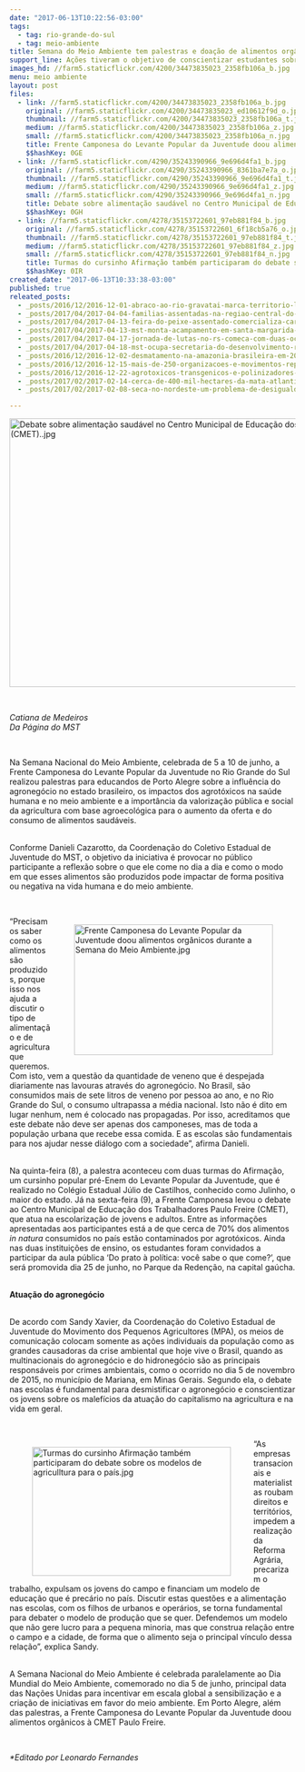 ```yaml
---
date: "2017-06-13T10:22:56-03:00"
tags:
  - tag: rio-grande-do-sul
  - tag: meio-ambiente
title: Semana do Meio Ambiente tem palestras e doação de alimentos orgânicos no RS
support_line: Ações tiveram o objetivo de conscientizar estudantes sobre a importância da produção e do consumo de alimentos saudáveis.
images_hd: //farm5.staticflickr.com/4200/34473835023_2358fb106a_b.jpg
menu: meio ambiente
layout: post
files:
  - link: //farm5.staticflickr.com/4200/34473835023_2358fb106a_b.jpg
    original: //farm5.staticflickr.com/4200/34473835023_ed10612f9d_o.jpg
    thumbnail: //farm5.staticflickr.com/4200/34473835023_2358fb106a_t.jpg
    medium: //farm5.staticflickr.com/4200/34473835023_2358fb106a_z.jpg
    small: //farm5.staticflickr.com/4200/34473835023_2358fb106a_n.jpg
    title: Frente Camponesa do Levante Popular da Juventude doou alimentos orgânicos durante a Semana do Meio Ambiente.jpg
    $$hashKey: 0GE
  - link: //farm5.staticflickr.com/4290/35243390966_9e696d4fa1_b.jpg
    original: //farm5.staticflickr.com/4290/35243390966_8361ba7e7a_o.jpg
    thumbnail: //farm5.staticflickr.com/4290/35243390966_9e696d4fa1_t.jpg
    medium: //farm5.staticflickr.com/4290/35243390966_9e696d4fa1_z.jpg
    small: //farm5.staticflickr.com/4290/35243390966_9e696d4fa1_n.jpg
    title: Debate sobre alimentação saudável no Centro Municipal de Educação dos Trabalhadores Paulo Freire (CMET)..jpg
    $$hashKey: 0GH
  - link: //farm5.staticflickr.com/4278/35153722601_97eb881f84_b.jpg
    original: //farm5.staticflickr.com/4278/35153722601_6f18cb5a76_o.jpg
    thumbnail: //farm5.staticflickr.com/4278/35153722601_97eb881f84_t.jpg
    medium: //farm5.staticflickr.com/4278/35153722601_97eb881f84_z.jpg
    small: //farm5.staticflickr.com/4278/35153722601_97eb881f84_n.jpg
    title: Turmas do cursinho Afirmação também participaram do debate sobre os modelos de agriculltura para o país.jpg
    $$hashKey: 0IR
created_date: "2017-06-13T10:33:38-03:00"
published: true
releated_posts:
  - _posts/2016/12/2016-12-01-abraco-ao-rio-gravatai-marca-territorio-livre-de-pulverizacao-aerea.md
  - _posts/2017/04/2017-04-04-familias-assentadas-na-regiao-central-do-rs-conquistam-sonho-da-moradia-digna.md
  - _posts/2017/04/2017-04-13-feira-do-peixe-assentado-comercializa-carpas-vivas-e-mais-saudaveis-no-centro-de-canoas-no-rs.md
  - _posts/2017/04/2017-04-13-mst-monta-acampamento-em-santa-margarida-do-sul-no-rs.md
  - _posts/2017/04/2017-04-17-jornada-de-lutas-no-rs-comeca-com-duas-ocupacoes-do-mst.md
  - _posts/2017/04/2017-04-18-mst-ocupa-secretaria-do-desenvolvimento-rural-no-rs.md
  - _posts/2016/12/2016-12-02-desmatamento-na-amazonia-brasileira-em-2016-prenuncio-de-um-retrocesso.md
  - _posts/2016/12/2016-12-15-mais-de-250-organizacoes-e-movimentos-repudiam-pl-que-desmonta-licenciamento.md
  - _posts/2016/12/2016-12-22-agrotoxicos-transgenicos-e-polinizadores-marcam-evento-sobre-diversidade-biologica.md
  - _posts/2017/02/2017-02-14-cerca-de-400-mil-hectares-da-mata-atlantica-serao-recuperados-com-sistemas-agroflorestais.md
  - _posts/2017/02/2017-02-08-seca-no-nordeste-um-problema-de-desigualdade.md

---
```

<p>
<style type="text/css">p.p1 {margin: 0.0px 0.0px 0.0px 0.0px; font: 12.0px Helvetica; color: #454545}
p.p2 {margin: 0.0px 0.0px 0.0px 0.0px; font: 12.0px Helvetica; color: #454545; min-height: 14.0px}
</style>
<img alt="Debate sobre alimentação saudável no Centro Municipal de Educação dos Trabalhadores Paulo Freire (CMET)..jpg" height="473" src="//farm5.staticflickr.com/4290/35243390966_9e696d4fa1_b.jpg" width="700" /></p>

<p>&nbsp;</p>

<p><i>Catiana de Medeiros<br />
Da P&aacute;gina do MST</i></p>

<p>&nbsp;</p>

<p>Na Semana Nacional do Meio Ambiente, celebrada de 5 a 10 de junho, a Frente Camponesa do Levante Popular da Juventude no Rio Grande do Sul realizou palestras para educandos de Porto Alegre sobre a influ&ecirc;ncia do agroneg&oacute;cio no estado brasileiro, os impactos dos agrot&oacute;xicos na sa&uacute;de humana e no meio ambiente e a import&acirc;ncia da valoriza&ccedil;&atilde;o p&uacute;blica e social da agricultura com base agroecol&oacute;gica para o aumento da oferta e do consumo de alimentos saud&aacute;veis.</p>

<p><br />
Conforme Danieli Cazarotto, da Coordena&ccedil;&atilde;o do Coletivo Estadual de Juventude do MST, o objetivo da iniciativa &eacute; provocar no p&uacute;blico participante a reflex&atilde;o sobre o que ele come no dia a dia e como o modo em que esses alimentos s&atilde;o produzidos pode impactar de forma positiva ou negativa na vida humana e do meio ambiente.</p>

<p>&nbsp;</p>

<figure class="image" style="float:right"><img alt="Frente Camponesa do Levante Popular da Juventude doou alimentos orgânicos durante a Semana do Meio Ambiente.jpg" height="230" src="//farm5.staticflickr.com/4200/34473835023_2358fb106a_b.jpg" width="350" />
<figcaption></figcaption>
</figure>

<p>&ldquo;Precisamos saber como os alimentos s&atilde;o produzidos, porque isso nos ajuda a discutir o tipo de alimenta&ccedil;&atilde;o e de agricultura que queremos. Com isto, vem a quest&atilde;o da quantidade de veneno que &eacute; despejada diariamente nas lavouras atrav&eacute;s do agroneg&oacute;cio. No Brasil, s&atilde;o consumidos mais de sete&nbsp;litros de veneno por pessoa ao ano, e no Rio Grande do Sul, o consumo ultrapassa a m&eacute;dia nacional. Isto n&atilde;o &eacute; dito em lugar nenhum, nem &eacute; colocado nas propagadas. Por isso, acreditamos que este debate n&atilde;o deve ser apenas dos camponeses, mas de toda a popula&ccedil;&atilde;o urbana que recebe essa comida. E as escolas s&atilde;o fundamentais para nos ajudar nesse di&aacute;logo com a sociedade&rdquo;, afirma Danieli.</p>

<p><br />
Na quinta-feira (8), a palestra aconteceu com duas turmas do Afirma&ccedil;&atilde;o, um cursinho popular pr&eacute;-Enem do Levante Popular da Juventude, que &eacute; realizado no Col&eacute;gio Estadual J&uacute;lio de Castilhos, conhecido como Julinho, o maior do estado. J&aacute; na sexta-feira (9), a Frente Camponesa levou o debate ao Centro Municipal de Educa&ccedil;&atilde;o dos Trabalhadores Paulo Freire (CMET), que atua na escolariza&ccedil;&atilde;o de jovens e adultos. Entre as informa&ccedil;&otilde;es apresentadas aos participantes est&aacute; a de que cerca de 70% dos alimentos <em>in natura</em> consumidos no pa&iacute;s est&atilde;o contaminados por agrot&oacute;xicos. Ainda nas duas institui&ccedil;&otilde;es de ensino, os estudantes foram convidados a participar da aula p&uacute;blica &lsquo;Do prato &agrave; pol&iacute;tica: voc&ecirc; sabe o que come?&rsquo;, que ser&aacute; promovida dia 25 de junho, no Parque da Reden&ccedil;&atilde;o, na capital ga&uacute;cha.</p>

<p><br />
<b>Atua&ccedil;&atilde;o do agroneg&oacute;cio</b></p>

<p><br />
De acordo com Sandy Xavier, da Coordena&ccedil;&atilde;o do Coletivo Estadual de Juventude do Movimento dos Pequenos Agricultores (MPA), os meios de comunica&ccedil;&atilde;o colocam somente as a&ccedil;&otilde;es individuais da popula&ccedil;&atilde;o como as grandes causadoras da crise ambiental que hoje vive o Brasil, quando as multinacionais do agroneg&oacute;cio e do hidroneg&oacute;cio s&atilde;o as principais respons&aacute;veis por crimes ambientais, como o ocorrido no dia&nbsp;5 de novembro de 2015, no munic&iacute;pio de Mariana, em Minas Gerais. Segundo ela, o debate nas escolas &eacute; fundamental para desmistificar o agroneg&oacute;cio e conscientizar os jovens sobre os malef&iacute;cios da atua&ccedil;&atilde;o do capitalismo na agricultura e na vida em geral.</p>

<p>&nbsp;</p>

<figure class="image" style="float:left"><img alt="Turmas do cursinho Afirmação também participaram do debate sobre os modelos de agriculltura para o país.jpg" height="227" src="//farm5.staticflickr.com/4278/35153722601_97eb881f84_b.jpg" width="350" />
<figcaption></figcaption>
</figure>

<p>&ldquo;As empresas transacionais e materialistas roubam direitos e territ&oacute;rios, impedem a realiza&ccedil;&atilde;o da Reforma Agr&aacute;ria, precarizam o trabalho, expulsam os jovens do campo e financiam um modelo de educa&ccedil;&atilde;o que &eacute; prec&aacute;rio no pa&iacute;s. Discutir estas quest&otilde;es e a alimenta&ccedil;&atilde;o nas escolas, com os filhos de urbanos e oper&aacute;rios, se torna fundamental para debater o modelo de produ&ccedil;&atilde;o que se quer. Defendemos um modelo que n&atilde;o gere lucro para a pequena minoria, mas que construa rela&ccedil;&atilde;o entre o campo e a cidade, de forma que o alimento seja o principal v&iacute;nculo dessa rela&ccedil;&atilde;o&rdquo;, explica Sandy.</p>

<p><br />
A Semana Nacional do Meio Ambiente &eacute; celebrada paralelamente ao Dia Mundial do Meio Ambiente, comemorado no dia 5 de junho, principal data das Na&ccedil;&otilde;es Unidas para incentivar em escala global a sensibiliza&ccedil;&atilde;o e a cria&ccedil;&atilde;o de iniciativas em favor do meio ambiente. Em Porto Alegre, al&eacute;m das palestras, a Frente Camponesa do Levante Popular da Juventude doou alimentos org&acirc;nicos &agrave; CMET Paulo Freire.</p>

<p>&nbsp;</p>

<p><em>*Editado por Leonardo Fernandes</em></p>

